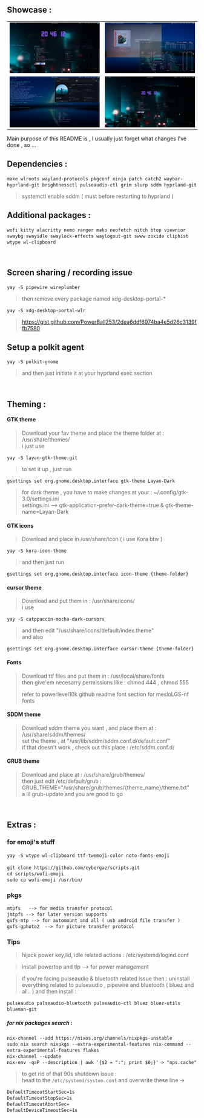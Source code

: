 ## Showcase :

| | |   
|:------------------------------:|:------------------------------:| 
|<img width="100%" src="https://github.com/cybergaz/void_repo/blob/master/screenshots/1676185887.png" alt="ss1">|<img width="100%" src="https://github.com/cybergaz/void_repo/blob/master/screenshots/1676186035.png" alt="ss2">|
|<img width="100%" src="https://github.com/cybergaz/void_repo/blob/master/screenshots/1676186789.png" alt="ss3">|<img width="100%" src="https://github.com/cybergaz/void_repo/blob/master/screenshots/1676202951.png" alt="ss4">|


Main purpose of this README is , I usually just forget what changes I've done , so ...    


## Dependencies :

```
make wlroots wayland-protocols pkgconf ninja patch catch2 waybar-hyprland-git brightnessctl pulseaudio-ctl grim slurp sddm hyprland-git 

```
> systemctl enable sddm ( must before restarting to hyprland )    


## Additional packages :
    wofi kitty alacritty nemo ranger mako neofetch nitch btop viewnior swaybg swayidle swaylock-effects waylogout-git swww zoxide cliphist wtype wl-clipboard


<br>

## Screen sharing / recording issue
    yay -S pipewire wireplumber
>then remove every package named xdg-desktop-portal-*    

    yay -S xdg-desktop-portal-wlr

>https://gist.github.com/PowerBall253/2dea6ddf6974ba4e5d26c3139ffb7580      

    
## Setup a polkit agent 
    yay -S polkit-gnome
>and then just initiate it at your hyprland exec section        

<br>

## Theming :

#### GTK theme 
>Download your fav theme and place the theme folder at : /usr/share/themes/         
> i just use        

    yay -S layan-gtk-theme-git
>to set it up , just run        
    
    gsettings set org.gnome.desktop.interface gtk-theme Layan-Dark
>for dark theme , you have to make changes at your : ~/.config/gtk-3.0/settings.ini         
>settings.ini -->  gtk-application-prefer-dark-theme=true  &  gtk-theme-name=Layan-Dark         

#### GTK icons 

>Download and place in /usr/share/icon   ( i use Kora btw )    
    
    yay -S kora-icon-theme
>and then just run          
    
    gsettings set org.gnome.desktop.interface icon-theme {theme-folder}

#### cursor theme 
> Download and put them in : /usr/share/icons/          
>i use          

    yay -S catppuccin-mocha-dark-cursors 
>and then edit "/usr/share/icons/default/index.theme"           
>and also       

    gsettings set org.gnome.desktop.interface cursor-theme {theme-folder}
 
#### Fonts 
> Download ttf files and put them in : /usr/local/share/fonts     
> then give'em necesarry permissions like : chmod 444 , chmod 555    
> 
>  refer to powerlevel10k github readme font section for mesloLGS-nf  fonts

#### SDDM theme 
>Download sddm theme you want , and place them at : /usr/share/sddm/themes/         
>set the theme , at "/usr/lib/sddm/sddm.conf.d/default.conf"        
>if that doesn't work , check out this place : /etc/sddm.conf.d/

#### GRUB theme
>Download and place at : /usr/share/grub/themes/            
>then just edit /etc/default/grub : GRUB_THEME="/usr/share/grub/themes/{theme_name}/theme.txt"      
>a lil grub-update and you are good to go           

<br>

## Extras :

### for emoji's stuff

    yay -S wtype wl-clipboard ttf-twemoji-color noto-fonts-emoji
    
    git clone https://github.com/cybergaz/scripts.git
    cd scripts/wofi-emoji
    sudo cp wofi-emoji /usr/bin/


### pkgs

    mtpfs   --> for media transfer protocol
    jmtpfs --> for later version supports
    gvfs-mtp --> for automount and all ( usb android file transfer )
    gvfs-gphoto2  --> for picture transfer protocol



### Tips

>hijack power key,lid, idle related actions : /etc/systemd/logind.conf 

>install powertop and tlp   --> for power management    

>if you're facing pulseaudio & bluetooth related issue then : uninstall everything related to pulseaudio , pipewire and bluetooth ( bluez and all.. ) and then install : 

    pulseaudio pulseaudio-bluetooth pulseaudio-ctl bluez bluez-utils blueman-git

##### for nix packages search :    
  
    nix-channel --add https://nixos.org/channels/nixpkgs-unstable   
    sudo nix search nixpkgs --extra-experimental-features nix-command --extra-experimental-features flakes  
    nix-channel --update         
    nix-env -qaP --description | awk '{$2 = ":"; print $0;}' > "nps.cache"  

>to get rid of that 90s shutdown issue :   
>  head to the `/etc/systemd/system.conf` and overwrite these line -> 
```
DefaultTimeoutStartSec=1s
DefaultTimeoutStopSec=1s
DefaultTimeoutAbortSec=
DefaultDeviceTimeoutSec=1s
```


